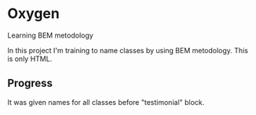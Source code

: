 # Oxygen
Learning BEM metodology

In this project I'm training to name classes by using BEM metodology.
This is only HTML.

## Progress
It was given names for all classes before "testimonial" block.